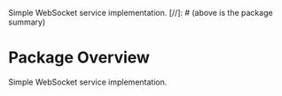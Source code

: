 Simple WebSocket service implementation.
[//]: # (above is the package summary)

# Package Overview
Simple WebSocket service implementation.
